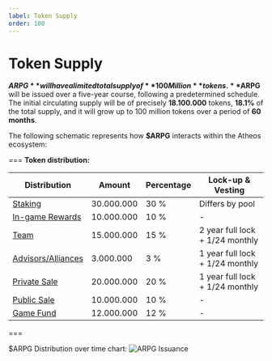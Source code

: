 ```yaml
---
label: Token Supply
order: 100
---
```

# Token Supply 

**$ARPG** will have a limited total supply of **100 Million** tokens.  **$ARPG** will be issued over a five-year course, following a predetermined schedule. The initial circulating supply will be of precisely **18.100.000** tokens, **18.1%** of the total supply,  and it will grow up to 100 million tokens over a period of **60 months**. 

The following schematic represents how **$ARPG** interacts within the Atheos ecosystem:

=== **Token distribution:**

Distribution       | Amount       | Percentage | Lock-up & Vesting
---                | ---          | ---        | ---
[Staking](https://atheosgame.github.io/tokenomics/tokensupply/staking/)                | 30.000.000   | 30 % | Differs by pool
[In-game Rewards](https://atheosgame.github.io/tokenomics/tokensupply/ingamerewards/)  | 10.000.000   | 10 % | -
[Team](https://atheosgame.github.io/tokenomics/tokensupply/team/)                      | 15.000.000   | 15 % | 2 year full lock + 1/24 monthly
[Advisors/Alliances](https://atheosgame.github.io/tokenomics/tokensupply/advisors/)    | 3.000.000    | 3 %  | 1 year full lock + 1/24 monthly
[Private Sale](https://atheosgame.github.io/tokenomics/tokensupply/privatesale/)       | 20.000.000   | 20 % | 1 year full lock + 1/24 monthly
[Public Sale](https://atheosgame.github.io/tokenomics/tokensupply/publicsale/)         | 10.000.000   | 10 % | -
[Game Fund](https://atheosgame.github.io/tokenomics/tokensupply/gamefund/)             | 12.000.000   | 12 % | -
===

$ARPG Distribution over time chart:
![ARPG Issuance](https://user-images.githubusercontent.com/47843020/170882803-ecf622e7-2fb7-4675-a22e-158365fdbf25.png)


